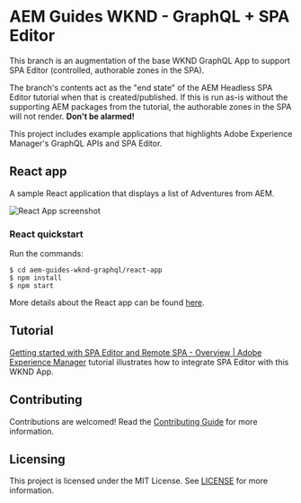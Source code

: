 # AEM Guides WKND - GraphQL + SPA Editor

This branch is an augmentation of the base WKND GraphQL App to support SPA Editor (controlled, authorable zones in the SPA).

The branch's contents act as the "end state" of the AEM Headless SPA Editor tutorial when that is created/published. If this is run as-is without the supporting AEM packages from the tutorial, the authorable zones in the SPA will not render. **Don't be alarmed!**


This project includes example applications that highlights Adobe Experience Manager's GraphQL APIs and SPA Editor.

## React app

A sample React application that displays a list of Adventures from AEM.

![React App screenshot](react-app/docs/react-screenshot.png)

### React quickstart

Run the commands:

```
$ cd aem-guides-wknd-graphql/react-app
$ npm install
$ npm start
```

More details about the React app can be found [here](./react-app).

## Tutorial

[Getting started with SPA Editor and Remote SPA - Overview | Adobe Experience Manager](https://experienceleague.adobe.com/docs/experience-manager-learn/getting-started-with-aem-headless/spa-editor/remote-spa/overview.html) tutorial illustrates how to integrate SPA Editor with this WKND App.

## Contributing

Contributions are welcomed! Read the [Contributing Guide](./.github/CONTRIBUTING.md) for more information.

## Licensing

This project is licensed under the MIT License. See [LICENSE](LICENSE) for more information.
